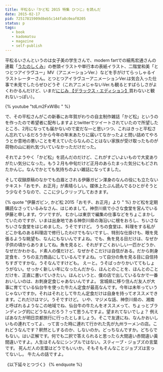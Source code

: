 ```yaml
---
title: 平松るい『かど松 2015 特集 ひつじ』を読んだ
date: 2015-02-17
pid: 72517815909d8eb5c144fa8c0eaf0205
status: p
tags:
   - book
   - kadomatsu
   - magazine
   - self-publish
---
```


平松るいさんというのは女子美の学生さんで、modern fartでの細馬宏通さんの連載「[うたのしくみ](http://modernfart.jp/tag/%E7%B4%B0%E9%A6%AC%E5%AE%8F%E9%80%9A/)」の巻頭イラストや単行本の表紙イラスト、二階堂和美「とつとつアイラヴユー」MV（アニメーションVer.）などを手がけてらっしゃるイラストレーターさん。とつとつアイラヴユーアニメーションVer.は気合入った仕事で未見でしたらぜひどうぞ（これアニメじゃないVer.も観るとすばらしさがよくわかるんだけど、いまだ<a href="http://www.amazon.co.jp/exec/obidos/ASIN/B00FJGITYE/dotimpact-22/ref=nosim/" name="amazletlink" target="_blank">にじみ 【デラックス・エディション】</a>買わないと観れないっぽい）。

{% youtube "tdLm2FxWIBc " %}

で、その平松さんがこの新春にお年賀がわりの自主制作雑誌「かど松」というのを作ったので希望者に配布しますよとtwitterでツイートされていたので所望したところ、2月になっても届かないので変だな―と思いつつ、これはきっと平松さん忘れているだろうから今年の年末あたりに届いてなかったよと問い詰めてやろうとか意地の悪いことを考えていたらなんのことはない家族が受け取ったものが荷物の山に紛れ気づいていなかっただけだった。

それでようやく「かど松」を読んだのだけど、これがすごいよいもので大変ありがたい気分になった。もう２月も中旬だけど正月のあらたまった気分にもどされたかんじ。なんでかとても気持ちのよい雑誌になってました。

そして収録原稿のなかでも白眉とされる伊藤ガビン渾身のなんの役にも立たないテキスト「おモチ、お正月」が素晴らしい。媒体上たぶん読んでるひとがそうとう少なそうなので、ここに少しクリップしておきます。

{% quote "伊藤ガビン, かど松 2015「おモチ、お正月」より " %}
かど松を定期購読なさっているみなさん、はじめまして。神奈川県で小さな食堂を営んでいる伊藤と申します。ウソですが。
むかしは東京で編集の仕事などをちょこまかしていたのですが、いまは出身地である神奈川県の海沿いに根をおろし、ちいさなちいさな食堂をはじめました。うそですけど。
うちの食堂は、料理をする私がどこか名のある料理店で修行したわけでもないですし、特別な仕掛けも、眼を見張るような眺望も、なんにもないんですよね。でも、魚を見る目だけは、なぜか子供の頃からありましてね。魚を見ると、それがすごくおいしい一匹かどうか、なぜだかわかる。ド素人の僕だけど、なぜかそこだけは自信がある。だから刺身定食を、うちの主力商品にしているんですよね。って自分の魚を見る目に自信持ちすぎですかな。うそなんですけども。
えーと。うそばっかりかいててもしょうがない。せっかく新しい年になったんだから、ほんとのことを、ほんとのことだけを、正直に書いていきたい。ほんというと、僕の店で出しているなかで一番おいしいのは、お刺身定食じゃあないんですよ。
宮城県に移り住んだ友人が大事に育てている仙台牛を使った牛たん定食が最高なんです。今年は未年っていうじゃないですか。それはそれとして牛たん定食だけは自身を持ってオススメできます。これだけはマジ。うそですけど。
いや、マジメな話、神奈川県の、湘南と呼ばれるようなこの地域でね、仙台牛の牛たんをオススメって、ちょっとブランディング的にどうなんだろう？って思うんですよ。望まれてないでしょ？
例えばあなたが明日京都旅行に行ったとしましょう。そこで友達にね、なんかおいしいもの連れてってよ、って言った時に連れて行かれた先が九州ラーメンの店。これどうなんです？釈然としするのか、しないのか。どっちなんですか。どちらでもない。はい正解です。何でも二択で答えられると思ったら大間違い赤間違い黃間違いですよ。人生はそんなにシンプルではない。スティーブ・ジョブズの言葉です。
死んだ人の言葉はどうでもいいか。そもそもそんなことジョブズは言ってないし。
牛たんの話ですよ。

《以下延々とつづく》
{% endquote %}
